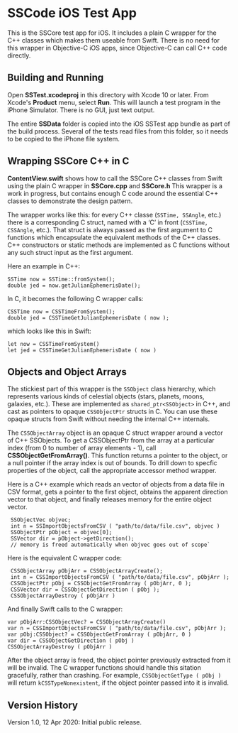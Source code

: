 SSCode iOS Test App
===================

This is the SSCore test app for iOS. It includes a plain C wrapper for the C++ classes which makes them useable from Swift. There is no need for this wrapper in Objective-C iOS apps, since Objective-C can call C++ code directly.

Building and Running
--------------------

Open **SSTest.xcodeproj** in this directory with Xcode 10 or later. From Xcode's **Product** menu, select **Run**.  This will launch a test program in the iPhone Simulator.  There is no GUI, just text output.

The entire **SSData** folder is copied into the iOS SSTest app bundle as part of the build process. Several of the tests read files from this folder, so it needs to be copied to the iPhone file system.

Wrapping SSCore C++ in C
------------------------

**ContentView.swift** shows how to call the SSCore C++ classes from Swift using the plain C wrapper in **SSCore.cpp** and **SSCore.h** This wrapper is a work in progress, but contains enough C code around the essential C++ classes to demonstrate the design pattern.

The wrapper works like this: for every C++ classe (`SSTime, SSAngle`, etc.) there is a corresponding C struct, named with a ‘C’ in front (`CSSTime, CSSAngle`, etc.). That struct is always passed as the first argument to C functions which encapsulate the equivalent methods of the C++ classes.  C++ constructors or static methods are implemented as C functions without any such struct input as the first argument.
 
Here an example in C++:
 
    SSTime now = SSTime::fromSystem();
    double jed = now.getJulianEphemerisDate();
 
In C, it becomes the following C wrapper calls:
 
    CSSTime now = CSSTimeFromSystem();
    double jed = CSSTimeGetJulianEphemerisDate ( now );
 
which looks like this in Swift:
 
    let now = CSSTimeFromSystem()
    let jed = CSSTimeGetJulianEphemerisDate ( now )

Objects and Object Arrays
-------------------------

The stickiest part of this wrapper is the `SSObject` class hierarchy, which represents various kinds of celestial objects (stars, planets, moons, galaxies, etc.).  These are implemented as `shared_ptr<SSObject>` in C++, and cast as pointers to opaque `CSSObjectPtr` structs in C. You can use these opaque structs from Swift without needing the internal C++ internals.

The `CSSObjectArray` object is an opaque C struct wrapper around a vector of C++ SSObjects. To get a CSSObjectPtr from the array at a particular index (from 0 to number of array elements - 1), call **CSSObjectGetFromArray()**. This function returns a pointer to the object, or a null pointer if the array index is out of bounds. To drill down to specfic properties of the object, call the appropriate accessor method wrapper.

Here is a C++ example which reads an vector of objects from a data file in CSV format, gets a pointer to the first object, obtains the apparent direction vector to that object, and finally releases memory for the entire object vector.

     SSObjectVec objvec;
     int n = SSImportObjectsFromCSV ( "path/to/data/file.csv", objvec )
     SSObjectPtr pObject = objvec[0];
     SSVector dir = pObject->getDirection();
     // memory is freed automatically when objvec goes out of scope`

Here is the equivalent C wrapper code:

     CSSObjectArray pObjArr = CSSObjectArrayCreate();
     int n = CSSImportObjectsFromCSV ( "path/to/data/file.csv", pObjArr );
     CSSObjectPtr pObj = CSSObjectGetFromArray ( pObjArr, 0 );
     CSSVector dir = CSSObjectGetDirection ( pObj );
     CSSObjectArrayDestroy ( pObjArr )

And finally Swift calls to the C wrapper:

    var pObjArr:CSSObjectVec? = CSSObjectArrayCreate()
    var n = CSSImportObjectsFromCSV ( "path/to/data/file.csv", pObjArr );
    var pObj:CSSObject? = CSSObjectGetFromArray ( pObjArr, 0 )
    var dir = CSSObjectGetDirection ( pObj )
    CSSObjectArrayDestroy ( pObjArr )

After the object array is freed, the object pointer previously extracted from it will be invalid. The C wrapper functions should handle this sitation gracefully, rather than crashing. For example, `CSSObjectGetType ( pObj )` will return `kCSSTypeNonexistent`, if the object pointer passed into it is invalid.

Version History
---------------

Version 1.0, 12 Apr 2020: Initial public release.
